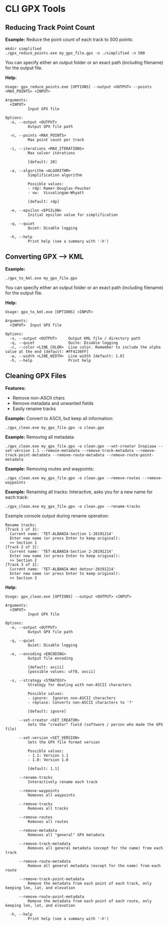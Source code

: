 # CLI GPX Tools

## Reducing Track Point Count

**Example:** Reduce the point count of each track to 500 points:

```
mkdir simplified
./gpx_reduce_points.exe my_gpx_file.gpx -o ./simplified -n 500
```

You can specify either an output folder or an exact path (including filename) for the output file.

**Help:**

```
Usage: gpx_reduce_points.exe [OPTIONS] --output <OUTPUT> --points <MAX_POINTS> <INPUT>

Arguments:
  <INPUT>
          Input GPX file

Options:
  -o, --output <OUTPUT>
          Output GPX file path

  -n, --points <MAX_POINTS>
          Max point count per track

  -i, --iterations <MAX_ITERATIONS>
          Max solver iterations

          [default: 20]

  -a, --algorithm <ALGORITHM>
          Simplification algorithm

          Possible values:
          - rdp: Ramer-Douglas-Peucker
          - vw:  Visvalingam-Whyatt

          [default: rdp]

  -e, --epsilon <EPSILON>
          Initial epsilon value for simplification

  -q, --quiet
          Quiet: Disable logging

  -h, --help
          Print help (see a summary with '-h')
```

## Converting GPX --> KML

**Example:**

```
./gpx_to_kml.exe my_gpx_file.gpx
```

You can specify either an output folder or an exact path (including filename) for the output file.

**Help:**

```
Usage: gpx_to_kml.exe [OPTIONS] <INPUT>

Arguments:
  <INPUT>  Input GPX file

Options:
  -o, --output <OUTPUT>     Output KML file / directory path
  -q, --quiet               Quite: Disable logging
  -c, --color <LINE_COLOR>  Line color. Remember to include the alpha value at the end [default: #FF4136FF]
  -w, --width <LINE_WIDTH>  Line width [default: 1.0]
  -h, --help                Print help
```

## Cleaning GPX Files

**Features:**
- Remove non-ASCII chars
- Remove metadata and unwanted fields
- Easily rename tracks

**Example:** Convert to ASCII, but keep all information:

```
./gpx_clean.exe my_gpx_file.gpx -o clean.gpx
```

**Example:** Removing all metadata:

```
./gpx_clean.exe my_gpx_file.gpx -o clean.gpx --set-creator Inspiaaa --set-version 1.1 --remove-metadata --remove-track-metadata --remove-track-point-metadata --remove-route-metadata --remove-route-point-metadata
```

**Example:** Removing routes and waypoints:

```
./gpx_clean.exe my_gpx_file.gpx -o clean.gpx --remove-routes --remove-waypoints
```

**Example:** Renaming all tracks: Interactive, asks you for a new name for each track:

```
./gpx_clean.exe my_gpx_file.gpx -o clean.gpx --rename-tracks
```

Example console output during rename operation:

```
Rename tracks:
[Track 1 of 3]:
  Current name: 'TET-ALBANIA-Section 1-20191214'
  Enter new name (or press Enter to keep original):
  >> Section 1
[Track 2 of 3]:
  Current name: 'TET-ALBANIA-Section 2-20191214'
  Enter new name (or press Enter to keep original):
  >> Section 2
[Track 3 of 3]:
  Current name: 'TET-ALBANIA-Wet detour-20191214'
  Enter new name (or press Enter to keep original):
  >> Section 3
```

**Help:**

```
Usage: gpx_clean.exe [OPTIONS] --output <OUTPUT> <INPUT>

Arguments:
  <INPUT>
          Input GPX file

Options:
  -o, --output <OUTPUT>
          Output GPX file path

  -q, --quiet
          Quiet: Disable logging

  -e, --encoding <ENCODING>
          Output file encoding

          [default: ascii]
          [possible values: utf8, ascii]

  -s, --strategy <STRATEGY>
          Strategy for dealing with non-ASCII characters

          Possible values:
          - ignore:  Ignores non-ASCII characters
          - replace: Converts non-ASCII characters to '?'

          [default: ignore]

      --set-creator <SET_CREATOR>
          Sets the "creator" field (software / person who made the GPX file)

      --set-version <SET_VERSION>
          Sets the GPX file format version

          Possible values:
          - 1.1: Version 1.1
          - 1.0: Version 1.0

          [default: 1.1]

      --rename-tracks
          Interactively rename each track

      --remove-waypoints
          Removes all waypoints

      --remove-tracks
          Removes all tracks

      --remove-routes
          Removes all routes

      --remove-metadata
          Removes all "general" GPX metadata

      --remove-track-metadata
          Removes all general metadata (except for the name) from each track

      --remove-route-metadata
          Remove all general metadata (except for the name) from each route

      --remove-track-point-metadata
          Remove the metadata from each point of each track, only keeping lon, lat, and elevation

      --remove-route-point-metadata
          Remove the metadata from each point of each route, only keeping lon, lat, and elevation

  -h, --help
          Print help (see a summary with '-h')
```